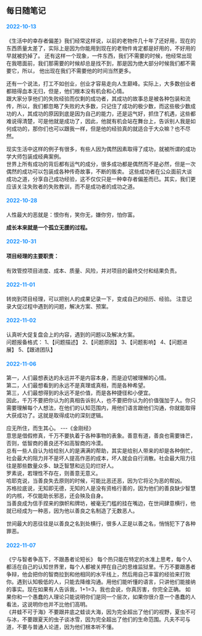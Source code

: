## 每日随笔记
#### <font color='#1890FF'>2022-10-13</font>
《生活中的幸存者偏差》我们经常这样说，以前的老物件几十年了还好用，现在的东西质量太差了，实际上是因为你能用到现在的老物件肯定都是好用的，不好用的早就被扔掉了。
还有这样一个现象，一件东西，我们不需要的时候，他经常出现在我嗯面前，我们那需要的时候却总是找不到，那是因为绝大部分时候我们都不需要它，所以，
他出现在我们不需要他的时间当然更多。<br/>

还有一个说法，打工不如创业，创业才容易走向人生巅峰。实际上，大多数创业者都赔得血本无归，但是，他们根本没有机会和心情。<br/>
跟大家分享他们的失败经验而仅剩的成功者，其成功的故事总是被各种包装和流传，所以，我们都忽略了失败的大多数，只记住了成功的极少数，而这些极少数成功的人，其成功的原因到底是因为自己的能力，还是运气好，抓住了机遇，这些都难说得清楚，可是他就是成功了，因此，他就有机会站在舞台上，告诉别人我是如何成功的，那你们也可以跟我一样，但是他的经验真的就适合于大众嘛？也不尽然。<br/>

现实生活中这样的例子有很多，有些人因为偶然因素取得了成功，就被所谓的成功学大师包装成经典案例。<br/>
世界上所有成功的背后都有运气的成分，很多成功都是偶然而不是必然，但是一次偶然的成功可以包装成各种传奇故事，不断的贩卖。
这些成功者在公众面前大谈成功之道，分享自己成功经验，这不仅仅只是一种幸存者偏差而已。其实，我们更应该关注失败者的失败教训，而不是成功者的成功之道。

#### <font color='#1890FF'>2022-10-28</font>

人性最大的恶就是：恨你有，笑你无，嫌你穷，怕你富。

**成长本来就是一个孤立无援的过程。**
#### <font color='#1890FF'>2022-10-31</font>
#### 项目经理的主要职责：

有效管控项目进度、成本、质量、风险，并对项目的最终交付和结果负责。

#### <font color='#1890FF'>2022-11-01</font>

转岗到项目经理，可以把别人的成果记录一下，变成自己的经历、经验。
注意记录大促过程中遇到的问题，解决方案、预案。

#### <font color='#1890FF'>2022-11-02</font>

认真听大促复盘会上的内容，遇到的问题以及解决方案。<br/>
问题报备格式：
1、【问题描述】
2、【问题原因】
3、【问题影响】
4、【问题进展】
5、【跟进团队】
#### <font color='#1890FF'>2022-11-06</font>

第一，人们最想表达的永远并不是内容本身，而是迫切被理解的心情。<br/>
第二，人们最想看到的永远不是真理或真相，而是各种希望。<br/>
第三，人们最想得到的永远不是价值，而是各种捷径和小便宜。<br/>
因此，千万不要把你认为的真相告诉别人，也不要把你认为的价值强加于人。你只需要理解每个人想法，在他们的认知范围内，用他们语言跟他们沟通，你就能取得大获成功了。这就是取得成功的深刻逻辑。<br/>

应无所住，而生其心。   ---《金刚经》
<br/>
意思是借假修真，千万不要执着于各种事物的表象。善意有道，善良也需要锋芒，否则，低智商的善良还不如高智商的冷漠。<br/>
总有一些人自认为给给别人的是满满的帮助，其实是给别人带来的却是各种倒忙，社会最大的阻力并不是坏人提高作恶的成本，坏人就会自行消散。社会最大阻力往往是那些数量众多、缺乏智慧和远见的烂好人。<br/>
罗素说，若理性不存在，则善意无意义。<br/>
哈耶克说，当善良失去原则的时候，可能比恶还恶，因为它将沦为恶的帮凶。<br/>
苏格拉底说，无知即无德，无知的人是没有资格行善的，因为他们的善良缺少智慧的内核，不仅能助长邪恶，还会殃及自身。<br/>
当善良成为信手捏来的旗帜和牌坊，被毫无门槛的挂在嘴边，在世间肆意横行，他就已经成为一种恶，因为他以善良之名制造了无数恶人。<br/>

世间最大的恶往往是以善良之名到处横行，很多人正是以善之名，悄悄犯下了各种罪恶。


#### <font color='#1890FF'>2022-11-07</font>

《宁与智者争高下，不跟愚者论短长》
每个热只能在特定的水准上思考，每个人都活在自己的认知世界里，每个人都被关押在自己的思维监狱里。千万不要跟愚者争辩，他会把你的智商拉到和他相同的水平线上，然后用自己丰富的经验来打败你。遇到认知极低的人，只能去降维沟通。用他们能听懂的语言，只讲他们能接纳的事实。现在如果有人告诉我，1+1=3，我也会说，你真厉害，你完全正确。
如果你和一个愚蠢的人理论只能说明你们是同一个层次，如果你很介意一个愚蠢的人看法，这说明你也并不比他们高明。<br/>
《井蛙不可于海》不要跟井底之蛙谈大海，因为完全超出了他们的视野，夏虫不可与冰，不要跟夏天的虫子谈冰雪，因为完全超出了他们的生命范围。凡夫不可与道，不要与普通人论道，因为他们根本听不懂。